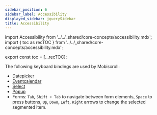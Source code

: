```yaml
---
sidebar_position: 6
sidebar_label: Accessibility
displayed_sidebar: jquerySidebar
title: Accessibility
---
```


import Accessibility from '../../_shared/core-concepts/accessibility.mdx';
import { toc as recTOC } from '../../_shared/core-concepts/accessibility.mdx';

export const toc = [...recTOC];

<Accessibility />

The following keyboard bindings are used by Mobiscroll:
- [Datepicker](/jquery/datepicker/accessibility)
- [Eventcalendar](/jquery/eventcalendar/accessibility)
- [Select](/jquery/select/accessibility)
- [Popup](/jquery/popup/accessibility)
- Forms: `Tab`, `Shift + Tab` to navigate between form elements, `Space` to press buttons, `Up`, `Down`, `Left`, `Right` arrows to change the selected segmented item.